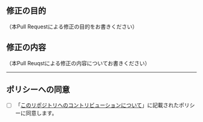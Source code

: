 ## 修正の目的

（本Pull Requestによる修正の目的をお書きください）

## 修正の内容

（本Pull Reuqstによる修正の内容についてお書きください）

----

## ポリシーへの同意

- [ ] 「[このリポジトリへのコントリビューションについて](https://github.com/cto-a/policy-proposal/blob/master/CONTRIBUTING.md)」に記載されたポリシーに同意します。
